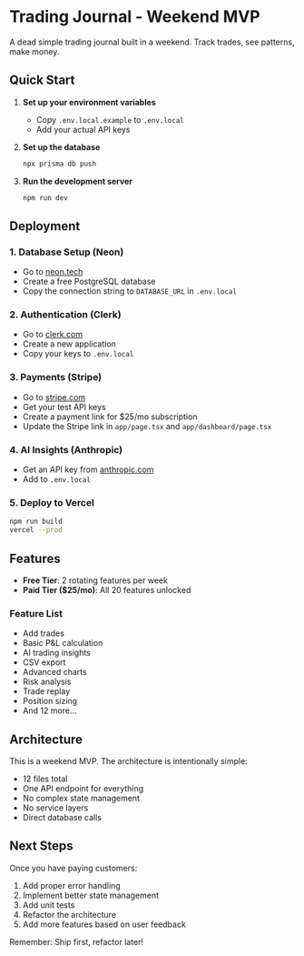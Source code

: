 # Trading Journal - Weekend MVP

A dead simple trading journal built in a weekend. Track trades, see patterns, make money.

## Quick Start

1. **Set up your environment variables**
   - Copy `.env.local.example` to `.env.local`
   - Add your actual API keys

2. **Set up the database**
   ```bash
   npx prisma db push
   ```

3. **Run the development server**
   ```bash
   npm run dev
   ```

## Deployment

### 1. Database Setup (Neon)
- Go to [neon.tech](https://neon.tech)
- Create a free PostgreSQL database
- Copy the connection string to `DATABASE_URL` in `.env.local`

### 2. Authentication (Clerk)
- Go to [clerk.com](https://clerk.com)
- Create a new application
- Copy your keys to `.env.local`

### 3. Payments (Stripe)
- Go to [stripe.com](https://stripe.com)
- Get your test API keys
- Create a payment link for $25/mo subscription
- Update the Stripe link in `app/page.tsx` and `app/dashboard/page.tsx`

### 4. AI Insights (Anthropic)
- Get an API key from [anthropic.com](https://anthropic.com)
- Add to `.env.local`

### 5. Deploy to Vercel
```bash
npm run build
vercel --prod
```

## Features

- **Free Tier**: 2 rotating features per week
- **Paid Tier ($25/mo)**: All 20 features unlocked

### Feature List
- Add trades
- Basic P&L calculation
- AI trading insights
- CSV export
- Advanced charts
- Risk analysis
- Trade replay
- Position sizing
- And 12 more...

## Architecture

This is a weekend MVP. The architecture is intentionally simple:
- 12 files total
- One API endpoint for everything
- No complex state management
- No service layers
- Direct database calls

## Next Steps

Once you have paying customers:
1. Add proper error handling
2. Implement better state management
3. Add unit tests
4. Refactor the architecture
5. Add more features based on user feedback

Remember: Ship first, refactor later!